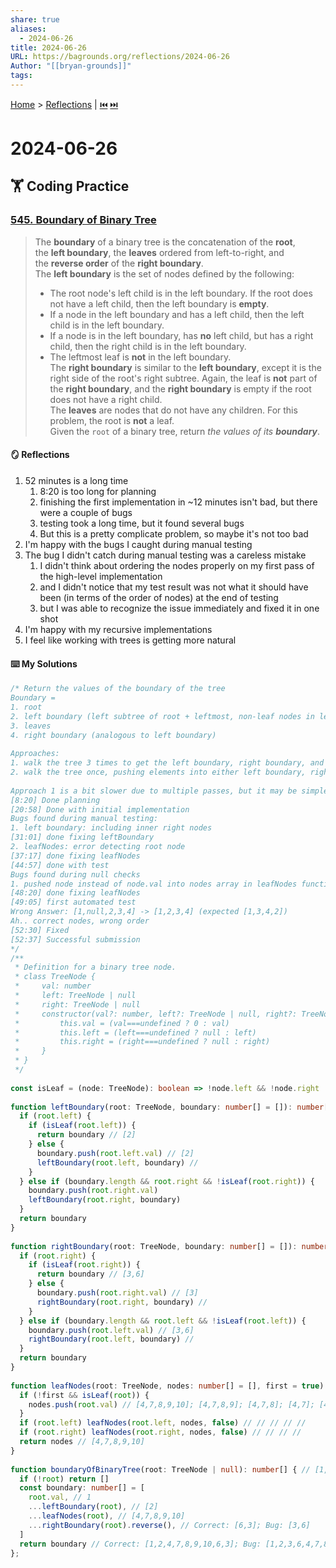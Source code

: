 ```yaml
---
share: true
aliases:
  - 2024-06-26
title: 2024-06-26
URL: https://bagrounds.org/reflections/2024-06-26
Author: "[[bryan-grounds]]"
tags: 
---
```

[Home](../index.md) > [Reflections](./index.md) | [⏮️](./2024-06-25.md) [⏭️](./2024-06-27.md)  
# 2024-06-26  
## 🏋️ Coding Practice  
### [545. Boundary of Binary Tree](https://leetcode.com/problems/boundary-of-binary-tree)  
> The **boundary** of a binary tree is the concatenation of the **root**, the **left boundary**, the **leaves** ordered from left-to-right, and the **reverse order** of the **right boundary**.  
> The **left boundary** is the set of nodes defined by the following:  
> - The root node's left child is in the left boundary. If the root does not have a left child, then the left boundary is **empty**.  
> - If a node in the left boundary and has a left child, then the left child is in the left boundary.  
> - If a node is in the left boundary, has **no** left child, but has a right child, then the right child is in the left boundary.  
> - The leftmost leaf is **not** in the left boundary.  
> The **right boundary** is similar to the **left boundary**, except it is the right side of the root's right subtree. Again, the leaf is **not** part of the **right boundary**, and the **right boundary** is empty if the root does not have a right child.  
> The **leaves** are nodes that do not have any children. For this problem, the root is **not** a leaf.  
> Given the `root` of a binary tree, return _the values of its **boundary**_.  
  
#### 🪞 Reflections  
1. 52 minutes is a long time  
    1. 8:20 is too long for planning  
    2. finishing the first implementation in ~12 minutes isn't bad, but there were a couple of bugs  
    3. testing took a long time, but it found several bugs  
    4. But this is a pretty complicate problem, so maybe it's not too bad  
2. I'm happy with the bugs I caught during manual testing  
3. The bug I didn't catch during manual testing was a careless mistake  
    1. I didn't think about ordering the nodes properly on my first pass of the high-level implementation  
    2. and I didn't notice that my test result was not what it should have been (in terms of the order of nodes) at the end of testing  
    3. but I was able to recognize the issue immediately and fixed it in one shot  
4. I'm happy with my recursive implementations  
5. I feel like working with trees is getting more natural  
  
#### ⌨️ My Solutions  
```ts  
/* Return the values of the boundary of the tree  
Boundary =  
1. root  
2. left boundary (left subtree of root + leftmost, non-leaf nodes in left subtree)  
3. leaves  
4. right boundary (analogous to left boundary)  
  
Approaches:  
1. walk the tree 3 times to get the left boundary, right boundary, and leaves - O(N)  
2. walk the tree once, pushing elements into either left boundary, right boundary, or leaf arrays - O(N)  
  
Approach 1 is a bit slower due to multiple passes, but it may be simpler code, thus better in an interview context.  
[8:20] Done planning  
[20:58] Done with initial implementation  
Bugs found during manual testing:  
1. left boundary: including inner right nodes  
[31:01] done fixing leftBoundary  
2. leafNodes: error detecting root node  
[37:17] done fixing leafNodes  
[44:57] done with test  
Bugs found during null checks  
1. pushed node instead of node.val into nodes array in leafNodes function  
[48:20] done fixing leafNodes  
[49:05] first automated test  
Wrong Answer: [1,null,2,3,4] -> [1,2,3,4] (expected [1,3,4,2])  
Ah.. correct nodes, wrong order  
[52:30] Fixed  
[52:37] Successful submission  
*/  
/**  
 * Definition for a binary tree node.  
 * class TreeNode {  
 *     val: number  
 *     left: TreeNode | null  
 *     right: TreeNode | null  
 *     constructor(val?: number, left?: TreeNode | null, right?: TreeNode | null) {  
 *         this.val = (val===undefined ? 0 : val)  
 *         this.left = (left===undefined ? null : left)  
 *         this.right = (right===undefined ? null : right)  
 *     }  
 * }  
 */  
  
const isLeaf = (node: TreeNode): boolean => !node.left && !node.right  
  
function leftBoundary(root: TreeNode, boundary: number[] = []): number[] { // [2,4,5,null,null,7,8]; [1,2,3,4,5,6,null,null,null,7,8,9,10]  
  if (root.left) {  
    if (isLeaf(root.left)) {  
      return boundary // [2]  
    } else {  
      boundary.push(root.left.val) // [2]  
      leftBoundary(root.left, boundary) //  
    }  
  } else if (boundary.length && root.right && !isLeaf(root.right)) {  
    boundary.push(root.right.val)  
    leftBoundary(root.right, boundary)  
  }  
  return boundary  
}  
  
function rightBoundary(root: TreeNode, boundary: number[] = []): number[] { // [6,9,10]; [3,6,null,9,10]; [1,2,3,4,5,6,null,null,null,7,8,9,10]  
  if (root.right) {  
    if (isLeaf(root.right)) {  
      return boundary // [3,6]  
    } else {  
      boundary.push(root.right.val) // [3]  
      rightBoundary(root.right, boundary) //  
    }  
  } else if (boundary.length && root.left && !isLeaf(root.left)) {  
    boundary.push(root.left.val) // [3,6]  
    rightBoundary(root.left, boundary) //  
  }  
  return boundary  
}  
  
function leafNodes(root: TreeNode, nodes: number[] = [], first = true): number[] { // [10]; [9]; [6,9,10]; [3,6,null,9,10]; [8]; [7]; [5,7,8]; [4]; [2,4,5,null,null,7,8]; [1,2,3,4,5,6,null,null,null,7,8,9,10]  
  if (!first && isLeaf(root)) {  
    nodes.push(root.val) // [4,7,8,9,10]; [4,7,8,9]; [4,7,8]; [4,7]; [4]  
  }  
  if (root.left) leafNodes(root.left, nodes, false) // // // // //  
  if (root.right) leafNodes(root.right, nodes, false) // // // //  
  return nodes // [4,7,8,9,10]  
}  
  
function boundaryOfBinaryTree(root: TreeNode | null): number[] { // [1,2,3,4,5,6,null,null,null,7,8,9,10]  
  if (!root) return []  
  const boundary: number[] = [  
    root.val, // 1  
    ...leftBoundary(root), // [2]  
    ...leafNodes(root), // [4,7,8,9,10]  
    ...rightBoundary(root).reverse(), // Correct: [6,3]; Bug: [3,6]  
  ]  
  return boundary // Correct: [1,2,4,7,8,9,10,6,3]; Bug: [1,2,3,6,4,7,8,9,10]  
};  
```  
